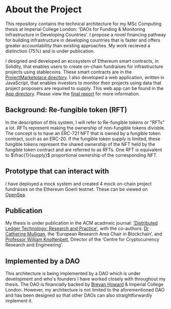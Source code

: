 # About the Project
This repository contains the technical architecture for my MSc Computing thesis at Imperial College London: 'DAOs for Funding & Monitoring Infrastructure in Developing Countries'. I propose a novel financing pathway for building infrastructure in developing countries that is faster and offers greater accountability than existing approaches. My work recieved a distinction (75%) and is under publication.

I designed and developed an ecosystem of Ethereum smart contracts, in Solidity, that enables users to create on-chain fundraises for infrastructure projects using stablecoins. These smart contracts are in the [ProjectMarketplace directory](ProjectMarketplace). I also developed a web application, written in JavaScript, that enables investors to monitor their projects using data that project proposers are required to supply. This web app can be found in the [App directory](App). Please view the [final report](final_report.pdf) for more information.

## Background: Re-fungible token (RFT)
In the description of this system, I will refer to Re-fungible tokens or "RFTs" a lot. RFTs represent making the ownership of non-fungible tokens divisble. The concept is to have an ERC-721 NFT that is owned by a fungible token contract, such as an ERC-20. If the fungible token supply is limited, these fungible tokens represent the shared ownership of the NFT held by the fungible token contract and are referred to as RFTs. One RFT is equivalent to $\frac{1}{supply}$ proportional ownership of the corresponding NFT.

## Prototype that can interact with
I have deployed a mock system and created 4 mock on-chain project fundraises on the Ethereum Goerli testnet. These can be viewed on [OpenSea](https://testnets.opensea.io/collection/the-springdao-projectmarketplace-v2).

## Publication

My thesis is under publication in the ACM acadmeic journal: ['Distributed Ledger Technology: Research and Practice'](https://dl.acm.org/journal/dlt), with the co-authors: [Dr Catherine Mulligan](https://www.imperial.ac.uk/people/c.mulligan), the ‘European Research Area Chair in Blockchain’, and [Professor William Knottenbelt](https://www.imperial.ac.uk/people/w.knottenbelt), Director of the ‘Centre for Cryptocurrency Research and Engineering’.


## Implemented by a DAO

This architecture is being implemented by a DAO which is under development and who's founders I have worked closely with throughout my thesis. The DAO is financially backed by [Brevan Howard](https://www.brevanhoward.com/) & Imperial College London. However, my architecture is not limited to the aforementioned DAO and has been designed so that other DAOs can also straightforwardly implement it.
